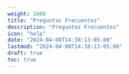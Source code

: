 ```yaml
---
weight: 1600
title: "Preguntas Frecuentes"
description: "Preguntas Frecuentes"
icon: "help"
date: "2024-04-08T14:38:13-05:00"
lastmod: "2024-04-08T14:38:13-05:00"
draft: true
toc: true
---
```

